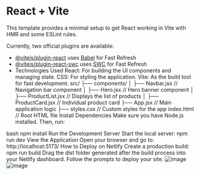 # React + Vite

This template provides a minimal setup to get React working in Vite with HMR and some ESLint rules.

Currently, two official plugins are available:

- [@vitejs/plugin-react](https://github.com/vitejs/vite-plugin-react/blob/main/packages/plugin-react/README.md) uses [Babel](https://babeljs.io/) for Fast Refresh
- [@vitejs/plugin-react-swc](https://github.com/vitejs/vite-plugin-react-swc) uses [SWC](https://swc.rs/) for Fast Refresh
- Technologies Used
React: For building the UI components and managing state.
CSS: For styling the application.
Vite: As the build tool for fast development.
src/
├── components/
│   ├── Navbar.jsx         // Navigation bar component
│   ├── Hero.jsx           // Hero banner component
│   ├── ProductList.jsx    // Displays the list of products
│   ├── ProductCard.jsx    // Individual product card
├── App.jsx                // Main application logic
├── styles.css             // Custom styles for the app
index.html                 // Root HTML file
Install Dependencies
Make sure you have Node.js installed. Then, run:

bash
npm install
Run the Development Server
Start the local server:
npm run dev
View the Application
Open your browser and go to:
http://localhost:5173/
How to Deploy on Netlify
Create a production build:
npm run build
Drag the dist folder generated after the build process into your Netlify dashboard.
Follow the prompts to deploy your site.
![image](https://github.com/user-attachments/assets/07624dc8-58f2-4cb8-8926-ff67e4597348)
![image](https://github.com/user-attachments/assets/d9a18a1f-2c41-40f4-b9fe-b64b62ce3f82)



